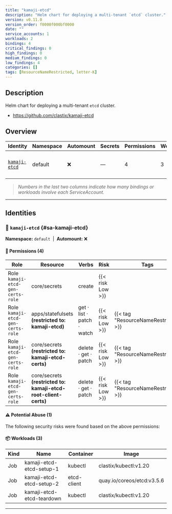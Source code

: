 ```yaml
---
title: "kamaji-etcd"
description: "Helm chart for deploying a multi-tenant `etcd` cluster."
version: v0.11.0
version_order: f0000f000bf0000
date: ""
service_accounts: 1
workloads: 2
bindings: 4
critical_findings: 0
high_findings: 0
medium_findings: 0
low_findings: 4
categories: []
tags: [ResourceNameRestricted, letter-K]
---
```


## Description

Helm chart for deploying a multi-tenant `etcd` cluster.

- https://github.com/clastix/kamaji-etcd

## Overview

| Identity                         | Namespace | Automount | Secrets | Permissions | Workloads | Risk               |
| -------------------------------- | --------- | --------- | ------- | ----------- | --------- | ------------------ |
| [`kamaji-etcd`](#sa-kamaji-etcd) | default   | ❌        | —       | 4           | 3         | {{< risk "Low" >}} |

> _Numbers in the last two columns indicate how many bindings or workloads involve each ServiceAccount._

---

## Identities

### 🤖 `kamaji-etcd` {#sa-kamaji-etcd}

**Namespace:** `default`  |  **Automount:** ❌

#### 🔑 Permissions (4)

| Role                              | Resource                                                        | Verbs                      | Risk             | Tags                                 |
| --------------------------------- | --------------------------------------------------------------- | -------------------------- | ---------------- | ------------------------------------ |
| Role `kamaji-etcd-gen-certs-role` | core/secrets                                                    | create                     | {{< risk Low >}} |                                      |
| Role `kamaji-etcd-gen-certs-role` | apps/statefulsets **(restricted to: kamaji-etcd)**              | get · list · patch · watch | {{< risk Low >}} | {{< tag "ResourceNameRestricted" >}} |
| Role `kamaji-etcd-gen-certs-role` | core/secrets **(restricted to: kamaji-etcd-certs)**             | delete · get · patch       | {{< risk Low >}} | {{< tag "ResourceNameRestricted" >}} |
| Role `kamaji-etcd-gen-certs-role` | core/secrets **(restricted to: kamaji-etcd-root-client-certs)** | delete · get · patch       | {{< risk Low >}} | {{< tag "ResourceNameRestricted" >}} |

#### ⚠️ Potential Abuse (1)

The following security risks were found based on the above permissions:

#### 📦 Workloads (3)

| Kind | Name                      | Container   | Image                      |
| ---- | ------------------------- | ----------- | -------------------------- |
| Job  | kamaji-etcd-etcd-setup-1  | kubectl     | clastix/kubectl:v1.20      |
| Job  | kamaji-etcd-etcd-setup-2  | etcd-client | quay.io/coreos/etcd:v3.5.6 |
| Job  | kamaji-etcd-etcd-teardown | kubectl     | clastix/kubectl:v1.20      |

---
